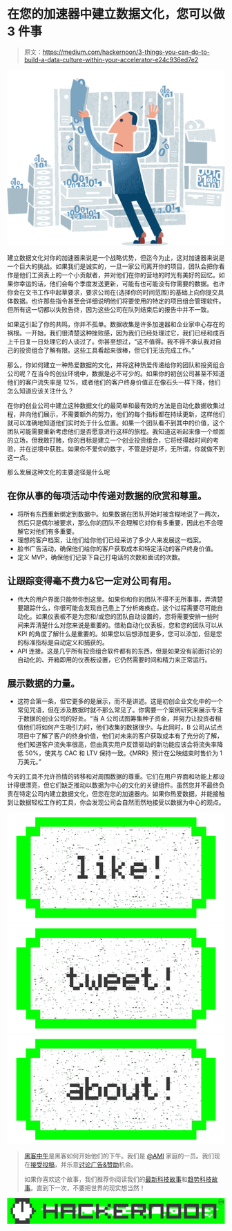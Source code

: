# 在您的加速器中建立数据文化，您可以做 3 件事

> 原文：<https://medium.com/hackernoon/3-things-you-can-do-to-build-a-data-culture-within-your-accelerator-e24c936ed7e2>

![](img/22285babbbe5f6bae9da2ad5603f789a.png)

建立数据文化对你的加速器来说是一个战略优势，但迄今为止，这对加速器来说是一个巨大的挑战。如果我们是诚实的，一旦一家公司离开你的项目，团队会把你看作是他们工资表上的一个小贡献者，并对他们在你的营地的时光有美好的回忆。如果你幸运的话，他们会每个季度发送更新，可能有也可能没有你需要的数据。也许你会在文书工作中起草要求，要求公司在{选择你的时间范围}的基础上向你提交具体数据。也许那些指令甚至会详细说明他们将要使用的特定的项目组合管理软件。但所有这一切都以失败告终，因为这些公司在队列结束后的报告中并不一致。

如果这引起了你的共鸣，你并不孤单。数据收集是许多加速器和企业家中心存在的祸根。一开始，我们很清楚这种挫败感，因为我们已经处理过它，我们已经和成百上千日复一日处理它的人谈过了。你甚至想过，“这不值得。我不得不承认我对自己的投资组合了解有限。这些工具看起来很棒，但它们无法完成工作。”

那么，你如何建立一种热爱数据的文化，并将这种热爱传递给你的团队和投资组合公司呢？在当今的创业环境中，数据是必不可少的。如果你的初创公司甚至不知道他们的客户流失率是 12%，或者他们的客户终身价值正在像石头一样下降，他们怎么知道应该关注什么？

在你的创业公司中建立这种数据文化的最简单和最有效的方法是自动化数据收集过程，并向他们展示，不需要额外的努力，他们的每个指标都在持续更新，这样他们就可以准确地知道他们实时处于什么位置。如果一个团队看不到其中的价值，这个团队可能需要重新考虑他们是否愿意进行这样的旅程。我知道这听起来像一个顽固的立场，但我敢打赌，你的目标是建立一个创业投资组合，它将经得起时间的考验，并在逆境中获胜。如果你不爱你的数字，不管是好是坏，无所谓，你就做不到这一点。

那么发展这种文化的主要途径是什么呢

## 在你从事的每项活动中传递对数据的欣赏和尊重。

*   将所有东西重新绑定到数据中。如果数据在团队开始时被含糊地说了一两次，然后只是偶尔被要求，那么你的团队不会理解它对你有多重要，因此也不会理解它对他们有多重要。
*   理想的客户档案，让他们给你他们已经采访了多少人来发展这一档案。
*   脸书广告活动，确保他们给你的客户获取成本和特定活动的客户终身价值。
*   定义 MVP，确保他们记录下自己打电话的次数和面试的次数。

## 让跟踪变得毫不费力&它一定对公司有用。

*   伟大的用户界面只能带你到这里。如果你和你的团队不得不无所事事，弄清楚要跟踪什么，你很可能会发现自己患上了分析瘫痪症。这个过程需要尽可能自动化。如果仪表板不是为您和/或您的团队自动设置的，您将需要安排一些时间来弄清楚什么对您来说是重要的。借助自动化仪表板，您和您的团队可以从 KPI 的角度了解什么是重要的。如果您以后想添加更多，您可以添加，但是您的标准指标是自动定义和捕获的。
*   API 连接。这是几乎所有投资组合软件都有的东西，但是如果没有前面讨论的自动化的、开箱即用的仪表板设置，它仍然需要时间和精力来正常运行。

## 展示数据的力量。

*   这符合第一条，但它更多的是展示，而不是讲述。这是初创企业文化中的一个常见咒语，但在涉及数据时就不那么常见了。你需要一个案例研究来展示专注于数据的创业公司的好处。“当 A 公司试图筹集种子资金，并努力让投资者相信他们将如何产生吸引力时，他们收集的数据很少。与此同时，B 公司从试点项目中了解了客户的终身价值，他们对未来的客户获取成本有了充分的了解，他们知道客户流失率很高，但由真实用户反馈驱动的新功能应该会将流失率降低 50%，使其与 CAC 和 LTV 保持一致。《MRR》预计在公映结束时售价为 1 万美元。”

今天的工具不允许热情的转移和对周围数据的尊重。它们在用户界面和功能上都设计得很漂亮，但它们缺乏推动以数据为中心的文化的关键组件。虽然您并不最终负责在特定公司内建立数据文化，但您在您的加速器内。如果你热爱数据，并能接触到让数据轻松工作的工具，你会发现公司会自然而然地接受以数据为中心的观点。

[![](img/50ef4044ecd4e250b5d50f368b775d38.png)](http://bit.ly/HackernoonFB)[![](img/979d9a46439d5aebbdcdca574e21dc81.png)](https://goo.gl/k7XYbx)[![](img/2930ba6bd2c12218fdbbf7e02c8746ff.png)](https://goo.gl/4ofytp)

> [黑客中午](http://bit.ly/Hackernoon)是黑客如何开始他们的下午。我们是 [@AMI](http://bit.ly/atAMIatAMI) 家庭的一员。我们现在[接受投稿](http://bit.ly/hackernoonsubmission)，并乐意[讨论广告&赞助](mailto:partners@amipublications.com)机会。
> 
> 如果你喜欢这个故事，我们推荐你阅读我们的[最新科技故事](http://bit.ly/hackernoonlatestt)和[趋势科技故事](https://hackernoon.com/trending)。直到下一次，不要把世界的现实想当然！

[![](img/be0ca55ba73a573dce11effb2ee80d56.png)](https://goo.gl/Ahtev1)